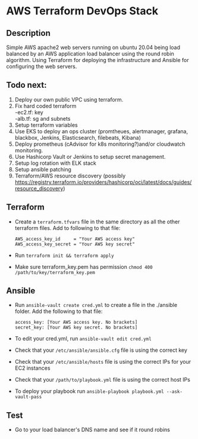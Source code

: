 # AWS Terraform DevOps Stack

## Description
Simple AWS apache2 web servers running on ubuntu 20.04 being load balanced by an AWS application load balancer using the round robin algorithm. Using Terraform for deploying the infrastructure and Ansible for configuring the web servers.

## Todo next:
1. Deploy our own public VPC using terraform.
2. Fix hard coded terraform<br>
	-ec2.tf: key<br>
	-alb.tf: sg and subnets
3. Setup terraform variables
4. Use EKS to deploy an ops cluster (promtheues, alertmanager, grafana, blackbox, Jenkins, Elasticsearch, filebeats, Kibana)
5. Deploy prometheus (cAdvisor for k8s monitoring?)and/or cloudwatch monitoring.
6. Use Hashicorp Vault or Jenkins to setup secret management.
7. Setup log rotation with ELK stack
8. Setup ansible patching
9. Terraform/AWS resource discovery (possibly https://registry.terraform.io/providers/hashicorp/oci/latest/docs/guides/resource_discovery)

## Terraform
- Create a ```terraform.tfvars``` file in the same directory as all the other terraform files. Add to following to that file:

	```
	AWS_access_key_id     = "Your AWS access key"
	AWS_access_key_secret = "Your AWS key secret"
	```
- Run ```terraform init && terraform apply```
- Make sure terraform_key.pem has permission ```chmod 400 /path/to/key/terraform_key.pem```

## Ansible
- Run ```ansible-vault create cred.yml``` to create a file in the ./ansible folder. Add the following to that file:
	
	```
	access_key: [Your AWS access key. No brackets]
	secret_key: [Your AWS key secret. No brackets]
	```	
- To edit your cred.yml, run ```ansible-vault edit cred.yml```
- Check that your ```/etc/ansible/ansible.cfg``` file is using the correct key
- Check that your ```/etc/ansible/hosts``` file is using the correct IPs for your EC2 instances
- Check that your ```/path/to/playbook.yml``` file is using the correct host IPs
- To deploy your playbook run ```ansible-playbook playbook.yml --ask-vault-pass```

## Test
- Go to your load balancer's DNS name and see if it round robins
